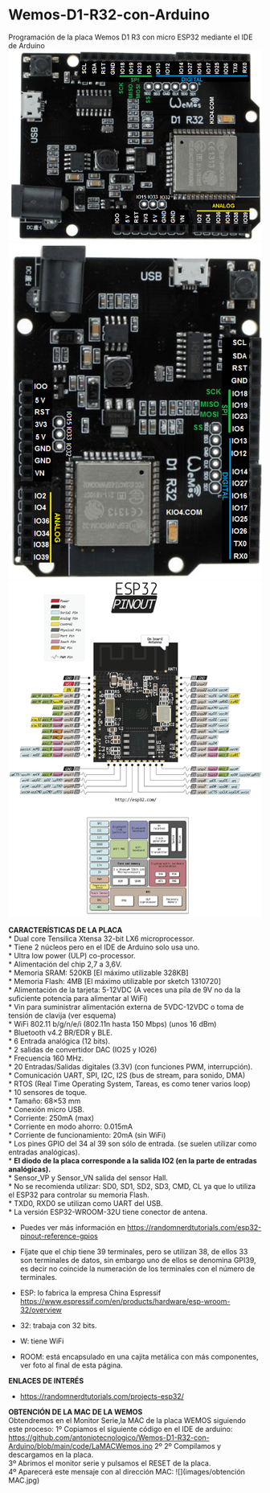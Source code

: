 # Wemos-D1-R32-con-Arduino
Programación de la placa Wemos D1 R3 con micro ESP32 mediante el IDE de Arduino
![](images/esp322pin_h.png)
![](images/esp322pin.png)
![](images/ESP32_Pinout_a1_4.png)


**CARACTERÍSTICAS DE LA PLACA**  
    * Dual core Tensilica Xtensa 32-bit LX6 microprocessor.  
    * Tiene 2 núcleos pero en el IDE de Arduino solo usa uno.  
    * Ultra low power (ULP) co-processor.  
    * Alimentación del chip 2,7 a 3,6V.  
    * Memoria SRAM: 520KB [El máximo utilizable 328KB]  
    * Memoria Flash: 4MB [El máximo utilizable por sketch 1310720]  
    * Alimentación de la tarjeta: 5-12VDC (A veces una pila de 9V no da la suficiente potencia para alimentar al WiFi)  
    * Vin para suministrar alimentación externa de 5VDC-12VDC o toma de tensión de clavija (ver esquema)  
    * WiFi 802.11 b/g/n/e/i (802.11n hasta 150 Mbps) (unos 16 dBm)  
    * Bluetooth v4.2 BR/EDR y BLE.  
    * 6 Entrada analógica (12 bits).  
    * 2 salidas de convertidor DAC (IO25 y IO26)  
    * Frecuencia 160 MHz.  
    * 20 Entradas/Salidas digitales (3.3V) (con funciones PWM, interrupción).  
    * Comunicación UART, SPI, I2C, I2S (bus de stream, para sonido, DMA)  
    * RTOS (Real Time Operating System, Tareas, es como tener varios loop)  
    * 10 sensores de toque.  
    * Tamaño: 68×53 mm  
    * Conexión micro USB.  
    * Corriente: 250mA (max)  
    * Corriente en modo ahorro: 0.015mA  
    * Corriente de funcionamiento: 20mA (sin WiFi)  
    * Los pines GPIO del 34 al 39 son sólo de entrada. (se suelen utilizar como entradas analógicas).  
    * **El diodo de la placa corresponde a la salida IO2 (en la parte de entradas analógicas).**  
    * Sensor_VP y Sensor_VN salida del sensor Hall.  
    * No se recomienda utilizar: SD0, SD1, SD2, SD3, CMD, CL ya que lo utiliza el ESP32 para controlar su memoria Flash.  
    * TXD0, RXD0 se utilizan como UART del USB.  
    * La versión ESP32-WROOM-32U tiene conector de antena.  
 

- Puedes ver más información en https://randomnerdtutorials.com/esp32-pinout-reference-gpios
- Fíjate que el chip tiene 39 terminales, pero se utilizan 38, de ellos 33 son terminales de datos, sin embargo uno de ellos se denomina GPI39, es decir no coincide la numeración de los terminales con el número de terminales.

- ESP: lo fabrica la empresa China Espressif https://www.espressif.com/en/products/hardware/esp-wroom-32/overview

- 32: trabaja con 32 bits.

- W: tiene WiFi

- ROOM: está encapsulado en una cajita metálica con más componentes, ver foto al final de esta página.

  
  
**ENLACES DE INTERÉS**  

  - https://randomnerdtutorials.com/projects-esp32/

**OBTENCIÓN DE LA MAC DE LA WEMOS**  
Obtendremos en el Monitor Serie,la MAC de la placa WEMOS siguiendo este proceso:
   1º Copiamos el siguiente código en el IDE de arduino:  
      https://github.com/antoniotecnologico/Wemos-D1-R32-con-Arduino/blob/main/code/LaMACWemos.ino
   2º 2º Compilamos y descargamos en la placa.  
   3º Abrimos el monitor serie y pulsamos el RESET de la placa.  
   4º Aparecerá este mensaje con al dirección MAC:
   ![](images/obtención MAC.jpg)  
   








